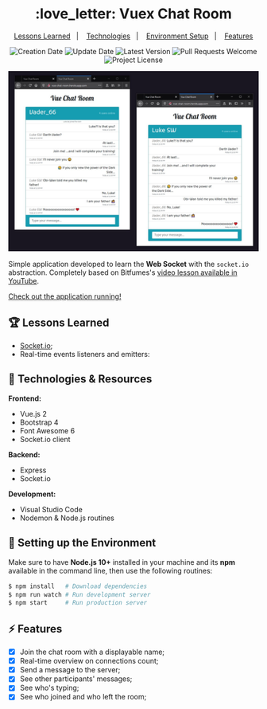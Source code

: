<h1 align="center">
  :love_letter: Vuex Chat Room
</h1>

<p align="center">
  <a href="#trophy-lessons-learned">Lessons Learned</a>&nbsp;&nbsp;&nbsp;|&nbsp;&nbsp;&nbsp;
  <a href="#rocket-technologies--resources">Technologies</a>&nbsp;&nbsp;&nbsp;|&nbsp;&nbsp;&nbsp;
  <a href="#hammer-setting-up-the-environment">Environment Setup</a>&nbsp;&nbsp;&nbsp;|&nbsp;&nbsp;&nbsp;
  <a href="#zap-features">Features</a>
</p>

<p align="center">
  <img src="https://img.shields.io/static/v1?labelColor=000000&color=17a2b8&label=created%20at&message=Sep%202020" alt="Creation Date" />

  <img src="https://img.shields.io/github/last-commit/juliolmuller/vue-chat-room?label=updated%20at&labelColor=000000&color=17a2b8" alt="Update Date" />

  <img src="https://img.shields.io/github/v/tag/juliolmuller/vue-chat-room?label=latest%20version&labelColor=000000&color=17a2b8" alt="Latest Version" />

  <img src="https://img.shields.io/static/v1?labelColor=000000&color=17a2b8&label=PRs&message=welcome" alt="Pull Requests Welcome" />

  <img src="https://img.shields.io/github/license/juliolmuller/vue-chat-room?labelColor=000000&color=17a2b8" alt="Project License" />
</p>

![Application snapshot](./public/img/app-overview.jpg)

Simple application developed to learn the **Web Socket** with the `socket.io` abstraction. Completely based on Bitfumes's [video lesson available in YouTube](https://www.youtube.com/watch?v=wYqzv_oxyl8&t=127s).

[Check out the application running!](https://vue-chat-room.herokuapp.com/)

## :trophy: Lessons Learned

- [Socket.io](https://socket.io/);
- Real-time events listeners and emitters:

## :rocket: Technologies & Resources

**Frontend:**
- Vue.js 2
- Bootstrap 4
- Font Awesome 6
- Socket.io client

**Backend:**
- Express
- Socket.io

**Development:**
- Visual Studio Code
- Nodemon & Node.js routines

## :hammer: Setting up the Environment

Make sure to have **Node.js 10+** installed in your machine and its **npm** available in the command line, then use the following routines:

```bash
$ npm install   # Download dependencies
$ npm run watch # Run development server
$ npm start     # Run production server
```

## :zap: Features

- [x] Join the chat room with a displayable name;
- [x] Real-time overview on connections count;
- [x] Send a message to the server;
- [x] See other participants' messages;
- [x] See who's typing;
- [x] See who joined and who left the room;
